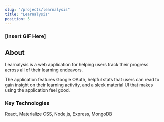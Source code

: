 ```yaml
---
slug: "/projects/learnalysis"
title: "Learnalysis"
position: 5
---
```


### [Insert GIF Here]

## About

Learnalysis is a web application for helping users track their progress across all of their learning endeavors.

The application features Google OAuth, helpful stats that users can read to gain insight on their learning activity, and a sleek material UI that makes using the application feel good.

### Key Technologies

React, Materialize CSS, Node.js, Express, MongoDB
